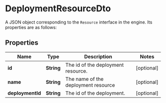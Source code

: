 

# DeploymentResourceDto

A JSON object corresponding to the `Resource` interface in the engine. Its properties are as follows:

## Properties

Name | Type | Description | Notes
------------ | ------------- | ------------- | -------------
**id** | **String** | The id of the deployment resource. |  [optional]
**name** | **String** | The name of the deployment resource |  [optional]
**deploymentId** | **String** | The id of the deployment. |  [optional]



